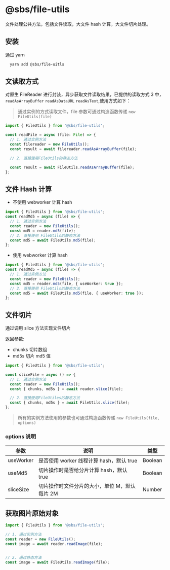# @sbs/file-utils

文件处理公共方法，包括文件读取，大文件 hash 计算，大文件切片处理。

## 安装

通过 yarn

```bash
  yarn add @sbs/file-uitls
```

## 文读取方式

对原生 FileReader 进行封装，异步获取文件读取结果，已提供的读取方式 3 中，`readAsArrayBuffer` `readAsDataURL` `readAsText`,使用方式如下：

> 通过实例的方式读取文件，file 参数可通过构造函数传递 `new FileUtils(file)`

```typescript
import { FileUtils } from '@sbs/file-utils';

const readFile = async (file: File) => {
  // 1. 通过实例方法
  const filereader = new FileUtils();
  const result = await filereader.readAsArrayBuffer(file);

  // 2. 直接使用FileUtils的静态方法

  const result = await FileUtils.readAsArrayBuffer(file);
};
```

## 文件 Hash 计算

- 不使用 webworker 计算 hash

```typescript
import { FileUtils } from '@sbs/file-utils';
const readMd5 = async (file) => {
  // 1. 通过实例方法
  const reader = new FileUtils();
  const md5 = reader.md5(file);
  // 2. 直接使用 FileUtils的静态方法
  const md5 = await FileUtils.md5(file);
};
```

- 使用 webworker 计算 hash

```typescript
import { FileUtils } from '@sbs/file-utils';
const readMd5 = async (file) => {
  // 1. 通过实例方法
  const reader = new FileUtils();
  const md5 = reader.md5(file, { useWorker: true });
  // 2. 直接使用 FileUtils的静态方法
  const md5 = await FileUtils.md5(file, { useWorker: true });
};
```

## 文件切片

通过调用 slice 方法实现文件切片

返回参数:

- chunks 切片数组
- md5s 切片 md5 值

```typescript
import { FileUtils } from '@sbs/file-utils';

const sliceFile = async () => {
  // 1. 通过实例方法
  const reader = new FileUtils();
  const { chunks, md5s } = await reader.slice(file);

  // 2. 直接使用FileUtiles的静态方法
  const { chunks, md5s } = await FileUtils.slice(file);
};
```

> 所有的实例方法使用的参数也可通过构造函数传递 `new FileUtils(file, options)`

### options 说明

| 参数      | 说明                                          | 类型    |
| --------- | --------------------------------------------- | ------- |
| useWorker | 是否使用 worker 线程计算 hash，默认 true     | Boolean |
| useMd5    | 切片操作时是否给分片计算 hash，默认 true      | Boolean |
| sliceSize | 切片操作时文件分片的大小，单位 M，默认每片 2M | Number  |

## 获取图片原始对象

```typescript
import { FileUtils } from '@sbs/file-utils';

// 1. 通过实例方法
const reader = new FileUtils();
const image = await reader.readImage(file);


// 2. 通过静态方法
const image = await FileUtils.readImage(file);
```
